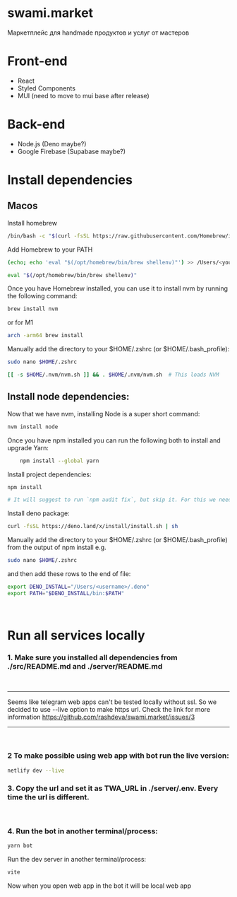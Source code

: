 # swami.market
Маркетплейс для handmade продуктов и услуг от мастеров

# Front-end
- React
- Styled Components
- MUI (need to move to mui base after release)

# Back-end
- Node.js (Deno maybe?)
- Google Firebase (Supabase maybe?)

# Install dependencies

## Macos

Install homebrew
```sh
/bin/bash -c "$(curl -fsSL https://raw.githubusercontent.com/Homebrew/install/master/install.sh)"
```

Add Homebrew to your PATH
```sh
(echo; echo 'eval "$(/opt/homebrew/bin/brew shellenv)"') >> /Users/<your_username>/.zprofile

eval "$(/opt/homebrew/bin/brew shellenv)"
```

Once you have Homebrew installed, you can use it to install nvm by running the following command:
```sh
brew install nvm
```
or for M1
```sh
arch -arm64 brew install
```

Manually add the directory to your $HOME/.zshrc (or $HOME/.bash_profile):
```sh
sudo nano $HOME/.zshrc
```
```sh
[[ -s $HOME/.nvm/nvm.sh ]] && . $HOME/.nvm/nvm.sh  # This loads NVM
```

## Install node dependencies:

Now that we have nvm, installing Node is a super short command:
```sh
nvm install node
```

Once you have npm installed you can run the following both to install and upgrade Yarn:
```sh
    npm install --global yarn
```

Install project dependencies: 
```sh
npm install

# It will suggest to run `npm audit fix`, but skip it. For this we need to fix package.json.
```

Install deno package:
```sh
curl -fsSL https://deno.land/x/install/install.sh | sh
```

Manually add the directory to your $HOME/.zshrc (or $HOME/.bash_profile) from the output of npm install e.g.
```sh
sudo nano $HOME/.zshrc
```

and then add these rows to the end of file:
```sh
export DENO_INSTALL="/Users/<username>/.deno"
export PATH="$DENO_INSTALL/bin:$PATH"
```

</br>

# Run all services locally

### **1.** Make sure you installed all dependencies from ./src/README.md and ./server/README.md
</br>

----------------------------------------------------------------

Seems like telegram web apps can't be tested locally without ssl. So we decided to use --live option to make https url. Check the link for more information 
https://github.com/rashdeva/swami.market/issues/3

----------------------------------------------------------------
</br>

### **2** To make possible using web app with bot run the live version:
```sh
netlify dev --live
```

### **3.** Copy the url and set it as TWA_URL in ./server/.env. Every time the url is different.
</br>

### **4.** Run the bot in another terminal/process:
```sh
yarn bot
```

Run the dev server in another terminal/process:
```sh
vite
```

Now when you open web app in the bot it will be local web app
